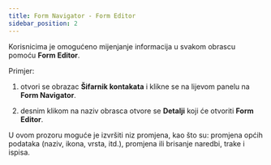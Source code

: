 ```yaml
---
title: Form Navigator - Form Editor
sidebar_position: 2
---
```


Korisnicima je omogućeno mijenjanje informacija u svakom obrascu pomoću **Form Editor**.

Primjer:

1. otvori se obrazac **Šifarnik kontakata** i klikne se na lijevom panelu na **Form Navigator**.

2. desnim klikom na naziv obrasca otvore se **Detalji** koji će otvoriti **Form Editor**.

U ovom prozoru moguće je izvršiti niz promjena, kao što su: promjena općih podataka (naziv, ikona, vrsta, itd.), promjena ili brisanje naredbi, trake i ispisa. 